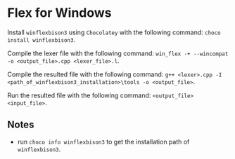 # Flex for Windows

Install `winflexbison3` using `Chocolatey` with the following command: `choco install winflexbison3`.

Compile the lexer file with the following command: `win_flex -+ --wincompat -o <output_file>.cpp <lexer_file>.l`.

Compile the resulted file with the following command: `g++ <lexer>.cpp -I <path_of_winflexbison3_installation>\tools -o <output_file>`.

Run the resulted file with the following command: `<output_file> <input_file>`.

## Notes

- run `choco info winflexbison3` to get the installation path of `winflexbison3`.
